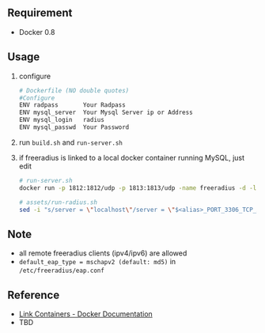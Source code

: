 ## Requirement
+ Docker 0.8

## Usage
1. configure

    ```bash
    # Dockerfile (NO double quotes)
    #Configure
    ENV radpass       Your Radpass   
    ENV mysql_server  Your Mysql Server ip or Address
    ENV mysql_login   radius
    ENV mysql_passwd  Your Password
    ```

2. run ```build.sh``` and ```run-server.sh``` 
3. if freeradius is linked to a local docker container running MySQL, just edit 

    ```bash
    # run-server.sh
    docker run -p 1812:1812/udp -p 1813:1813/udp -name freeradius -d -link <container>:<alias> catatnight/freeradius-mysql

    # assets/run-radius.sh
    sed -i "s/server = \"localhost\"/server = \"$<alias>_PORT_3306_TCP_ADDR\"/" /etc/freeradius/sql.conf
    ```

## Note
+ all remote freeradius clients (ipv4/ipv6) are allowed
+ ```default_eap_type = mschapv2 (default: md5)``` in ```/etc/freeradius/eap.conf```

## Reference
+ [Link Containers - Docker Documentation](http://docs.docker.io/en/latest/use/working_with_links_names/)
+ TBD


